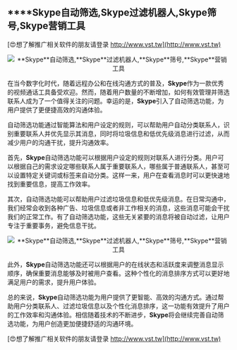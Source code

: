 ## ****Skype**自动筛选,**Skype**过滤机器人,**Skype**筛号,**Skype**营销工具**

[😍想了解推广相关软件的朋友请登录 http://www.vst.tw](http://www.vst.tw)

 <center><img src="https://vst.tw/MP4/tuiguang/png/0.png" alt="**Skype**自动筛选,**Skype**过滤机器人,**Skype**筛号,**Skype**营销工具"></center>

在当今数字化时代，随着远程办公和在线沟通方式的普及，**Skype**作为一款优秀的视频通话工具备受欢迎。然而，随着用户数量的不断增加，如何有效管理并筛选联系人成为了一个值得关注的问题。幸运的是，**Skype**引入了自动筛选功能，为用户提供了更便捷高效的沟通体验。

自动筛选功能通过智能算法和用户设定的规则，可以帮助用户自动分类联系人，识别重要联系人并优先显示其消息，同时将垃圾信息和低优先级消息进行过滤，从而减少用户的沟通干扰，提升沟通效率。

首先，**Skype**自动筛选功能可以根据用户设定的规则对联系人进行分类。用户可以根据自己的需求设定哪些联系人属于重要联系人，哪些属于普通联系人，甚至可以设置特定关键词或标签来自动分类。这样一来，用户在查看消息时可以更快速地找到重要信息，提高工作效率。

其次，自动筛选功能可以帮助用户过滤垃圾信息和低优先级消息。在日常沟通中，我们经常会收到各种广告、垃圾信息或者非工作相关的消息，这些消息可能会干扰我们的正常工作。有了自动筛选功能，这些无关紧要的消息将被自动过滤，让用户专注于重要事务，避免信息干扰。

 <center><img src="https://vst.tw/MP4/tuiguang/png/8.png" alt="**Skype**自动筛选,**Skype**过滤机器人,**Skype**筛号,**Skype**营销工具"></center>

此外，**Skype**自动筛选功能还可以根据用户的在线状态和活跃度来调整消息显示顺序，确保重要消息能够及时被用户查看。这种个性化的消息排序方式可以更好地满足用户的需求，提升用户体验。

总的来说，**Skype**自动筛选功能为用户提供了更智能、高效的沟通方式。通过帮助用户分类联系人、过滤垃圾信息以及个性化消息排序，这一功能有效提升了用户的工作效率和沟通体验。相信随着技术的不断进步，**Skype**将会继续完善自动筛选功能，为用户创造更加便捷舒适的沟通环境。

[😍想了解推广相关软件的朋友请登录 http://www.vst.tw](http://www.vst.tw)



